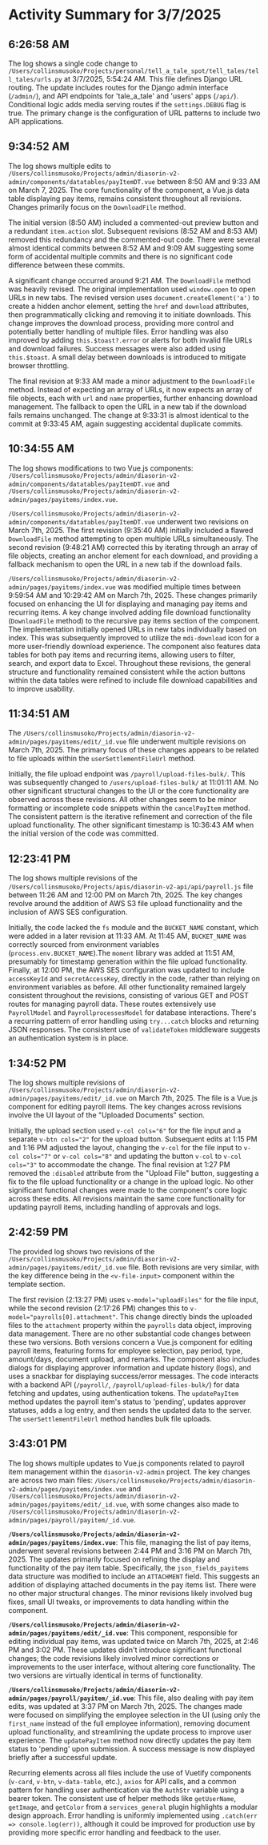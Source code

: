# Activity Summary for 3/7/2025

## 6:26:58 AM
The log shows a single code change to `/Users/collinsmusoko/Projects/personal/tell_a_tale_spot/tell_tales/tell_tales/urls.py` at 3/7/2025, 5:54:24 AM.  This file defines Django URL routing. The update includes routes for the Django admin interface (`/admin/`), and API endpoints for 'tale_a_tale' and 'users' apps (`/api/`).  Conditional logic adds media serving routes if the `settings.DEBUG` flag is true.  The primary change is the configuration of URL patterns to include two API applications.


## 9:34:52 AM
The log shows multiple edits to `/Users/collinsmusoko/Projects/admin/diasorin-v2-admin/components/datatables/payItemDT.vue`  between 8:50 AM and 9:33 AM on March 7, 2025.  The core functionality of the component, a Vue.js data table displaying pay items, remains consistent throughout all revisions.  Changes primarily focus on the `DownloadFile` method.

The initial version (8:50 AM) included a commented-out preview button and a redundant `item.action` slot.  Subsequent revisions (8:52 AM and 8:53 AM) removed this redundancy and the commented-out code.  There were several almost identical commits between 8:52 AM and 9:09 AM suggesting some form of accidental multiple commits and there is no significant code difference between these commits.


A significant change occurred around 9:21 AM. The `DownloadFile` method was heavily revised. The original implementation used `window.open` to open URLs in new tabs. The revised version uses  `document.createElement('a')` to create a hidden anchor element, setting the `href` and `download` attributes, then programmatically clicking and removing it to initiate downloads. This change improves the download process, providing more control and potentially better handling of multiple files.  Error handling was also improved by adding  `this.$toast?.error` or alerts for both invalid file URLs and download failures.  Success messages were also added using `this.$toast`.  A small delay between downloads is introduced to mitigate browser throttling.

The final revision at 9:33 AM made a minor adjustment to the `DownloadFile` method.  Instead of expecting an array of URLs, it now expects an array of file objects, each with `url` and `name` properties, further enhancing download management. The fallback to open the URL in a new tab if the download fails remains unchanged.  The change at 9:33:31 is almost identical to the commit at 9:33:45 AM, again suggesting accidental duplicate commits.


## 10:34:55 AM
The log shows modifications to two Vue.js components: `/Users/collinsmusoko/Projects/admin/diasorin-v2-admin/components/datatables/payItemDT.vue` and `/Users/collinsmusoko/Projects/admin/diasorin-v2-admin/pages/payitems/index.vue`.

`/Users/collinsmusoko/Projects/admin/diasorin-v2-admin/components/datatables/payItemDT.vue` underwent two revisions on March 7th, 2025. The first revision (9:35:40 AM)  initially included a flawed `DownloadFile` method attempting to open multiple URLs simultaneously.  The second revision (9:48:21 AM) corrected this by iterating through an array of file objects, creating an anchor element for each download, and providing a fallback mechanism to open the URL in a new tab if the download fails.

`/Users/collinsmusoko/Projects/admin/diasorin-v2-admin/pages/payitems/index.vue` was modified multiple times between 9:59:54 AM and 10:29:42 AM on March 7th, 2025.  These changes primarily focused on enhancing the UI for displaying and managing pay items and recurring items.  A key change involved adding file download functionality (`DownloadFile` method)  to the recursive pay items section of the component.  The implementation initially opened URLs in new tabs individually based on index. This was subsequently improved to utilize the `mdi-download` icon for a more user-friendly download experience.  The component also features data tables for both pay items and recurring items, allowing users to filter, search, and export data to Excel.  Throughout these revisions, the general structure and functionality remained consistent while the action buttons within the data tables were refined to include file download capabilities and to improve usability.


## 11:34:51 AM
The `/Users/collinsmusoko/Projects/admin/diasorin-v2-admin/pages/payitems/edit/_id.vue` file underwent multiple revisions on March 7th, 2025.  The primary focus of these changes appears to be related to file uploads within the `userSettlementFileUrl` method.

Initially, the file upload endpoint was `/payroll/upload-files-bulk/`.  This was subsequently changed to `/users/upload-files-bulk/` at 11:01:11 AM.  No other significant structural changes to the UI or the core functionality are observed across these revisions.  All other changes seem to be minor formatting or incomplete code snippets within the `cancelPayItem` method. The consistent pattern is the iterative refinement and correction of the file upload functionality.  The other significant timestamp is 10:36:43 AM when the initial version of the code was committed.


## 12:23:41 PM
The log shows multiple revisions of the `/Users/collinsmusoko/Projects/apis/diasorin-v2-api/api/payroll.js` file between 11:26 AM and 12:00 PM on March 7th, 2025.  The key changes revolve around the addition of AWS S3 file upload functionality and the inclusion of AWS SES configuration.

Initially, the code lacked the `fs` module and the `BUCKET_NAME` constant, which were added in a later revision at 11:33 AM.  At 11:45 AM, `BUCKET_NAME` was correctly sourced from environment variables (`process.env.BUCKET_NAME`).The `moment` library was added at 11:51 AM, presumably for timestamp generation within the file upload functionality.  Finally, at 12:00 PM,  the AWS SES configuration was updated to include `accessKeyId` and `secretAccessKey`, directly in the code, rather than relying on environment variables as before.  All other functionality remained largely consistent throughout the revisions,  consisting of various GET and POST routes for managing payroll data.  These routes extensively use `PayrollModel` and `PayrollprocessesModel` for database interactions.  There's a recurring pattern of error handling using `try...catch` blocks and returning JSON responses.  The consistent use of `validateToken` middleware suggests an authentication system is in place.


## 1:34:52 PM
The log shows multiple revisions of `/Users/collinsmusoko/Projects/admin/diasorin-v2-admin/pages/payitems/edit/_id.vue` on March 7th, 2025.  The file is a Vue.js component for editing payroll items.  The key changes across revisions involve the UI layout of the "Uploaded Documents" section.

Initially, the upload section used `v-col cols="6"` for the file input and a separate `v-btn cols="2"` for the upload button.  Subsequent edits at 1:15 PM and 1:16 PM adjusted the layout, changing the `v-col` for the file input to `v-col cols="7"` or `v-col cols="8"` and updating the button `v-col` to `v-col cols="3"` to accommodate the change.  The final revision at 1:27 PM removed the `:disabled` attribute from the "Upload File" button, suggesting a fix to the file upload functionality or a change in the upload logic.  No other significant functional changes were made to the component's core logic across these edits.  All revisions maintain the same core functionality for updating payroll items, including handling of approvals and logs.


## 2:42:59 PM
The provided log shows two revisions of the `/Users/collinsmusoko/Projects/admin/diasorin-v2-admin/pages/payitems/edit/_id.vue` file.  Both revisions are very similar, with the key difference being in the `<v-file-input>` component within the template section.

The first revision (2:13:27 PM) uses `v-model="uploadFiles"` for the file input, while the second revision (2:17:26 PM) changes this to `v-model="payrolls[0].attachment"`. This change directly binds the uploaded files to the `attachment` property within the `payrolls` data object, improving data management.  There are no other substantial code changes between these two versions.  Both versions concern a Vue.js component for editing payroll items, featuring forms for employee selection, pay period, type, amount/days, document upload, and remarks. The component also includes dialogs for displaying approver information and update history (logs), and uses a snackbar for displaying success/error messages.  The code interacts with a backend API (`/payroll/`, `/payroll/upload-files-bulk/`) for data fetching and updates, using authentication tokens.  The `updatePayItem` method updates the payroll item's status to 'pending', updates approver statuses, adds a log entry, and then sends the updated data to the server.  The `userSettlementFileUrl` method handles bulk file uploads.


## 3:43:01 PM
The log shows multiple updates to Vue.js components related to payroll item management within the `diasorin-v2-admin` project.  The key changes are across two main files: `/Users/collinsmusoko/Projects/admin/diasorin-v2-admin/pages/payitems/index.vue` and `/Users/collinsmusoko/Projects/admin/diasorin-v2-admin/pages/payitems/edit/_id.vue`, with some changes also made to `/Users/collinsmusoko/Projects/admin/diasorin-v2-admin/pages/payroll/payitem/_id.vue`.

**`/Users/collinsmusoko/Projects/admin/diasorin-v2-admin/pages/payitems/index.vue`**: This file, managing the list of pay items, underwent several revisions between 2:44 PM and 3:16 PM on March 7th, 2025.  The updates primarily focused on refining the display and functionality of the pay item table.  Specifically, the `json_fields_payitems` data structure was modified to include an `ATTACHMENT` field. This suggests an addition of displaying attached documents in the pay items list.  There were no other major structural changes.  The minor revisions likely involved bug fixes, small UI tweaks, or improvements to data handling within the component.

**`/Users/collinsmusoko/Projects/admin/diasorin-v2-admin/pages/payitems/edit/_id.vue`**: This component, responsible for editing individual pay items, was updated twice on March 7th, 2025, at 2:46 PM and 3:02 PM.  These updates didn't introduce significant functional changes; the code revisions likely involved minor corrections or improvements to the user interface, without altering core functionality.  The two versions are virtually identical in terms of functionality.


**`/Users/collinsmusoko/Projects/admin/diasorin-v2-admin/pages/payroll/payitem/_id.vue`**:  This file, also dealing with pay item edits, was updated at 3:37 PM on March 7th, 2025. The changes made were focused on simplifying the employee selection in the UI (using only the `first_name` instead of the full employee information), removing document upload functionality, and streamlining the update process to improve user experience. The `updatePayItem` method now directly updates the pay item status to 'pending' upon submission.  A success message is now displayed briefly after a successful update.


Recurring elements across all files include the use of Vuetify components (`v-card`, `v-btn`, `v-data-table`, etc.),  `axios` for API calls, and a common pattern for handling user authentication via the `AuthStr` variable using a bearer token. The consistent use of helper methods like `getUserName`, `getImage`, and `getColor` from a `services_general` plugin highlights a modular design approach.  Error handling is uniformly implemented using `.catch(err => console.log(err))`, although it could be improved for production use by providing more specific error handling and feedback to the user.
